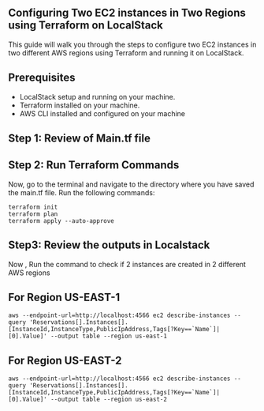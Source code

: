 ## Configuring Two EC2 instances in Two Regions using Terraform on LocalStack ##
This guide will walk you through the steps to configure two EC2 instances in two different AWS regions using Terraform and running it on LocalStack.

## Prerequisites
- LocalStack setup and running on your machine.
- Terraform installed on your machine.
- AWS CLI installed and configured on your machine 

## Step 1: Review of Main.tf file

## Step 2: Run Terraform Commands
Now, go to the terminal and navigate to the directory where you have saved the main.tf file. Run the following commands:
```
terraform init
terraform plan
terraform apply --auto-approve
```
## Step3: Review the outputs in Localstack 
Now , Run the command to check if 2 instances are created in 2 different AWS regions 
## For Region US-EAST-1
```
aws --endpoint-url=http://localhost:4566 ec2 describe-instances --query 'Reservations[].Instances[].[InstanceId,InstanceType,PublicIpAddress,Tags[?Key==`Name`]| [0].Value]' --output table --region us-east-1 
```

## For Region US-EAST-2
```
aws --endpoint-url=http://localhost:4566 ec2 describe-instances --query 'Reservations[].Instances[].[InstanceId,InstanceType,PublicIpAddress,Tags[?Key==`Name`]| [0].Value]' --output table --region us-east-2
```
